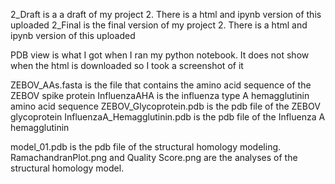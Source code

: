 2_Draft is a a draft of my project 2. There is a html and ipynb version of this uploaded
2_Final is the final version of my project 2. There is a html and ipynb version of this uploaded

PDB view is what I got when I ran my python notebook. It does not show when the html is downloaded so I took a screenshot of it

ZEBOV_AAs.fasta is the file that contains the amino acid sequence of the ZEBOV spike protein
InfluenzaAHA is the influenza type A hemagglutinin amino acid sequence
ZEBOV_Glycoprotein.pdb is the pdb file of the ZEBOV glycoprotein
InfluenzaA_Hemagglutinin.pdb is the pdb file of the Influenza A hemagglutinin

model_01.pdb is the pdb file of the structural homology modeling.
RamachandranPlot.png and Quality Score.png are the analyses of the structural homology model.
